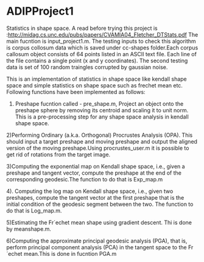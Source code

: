 # ADIPProject1
Statistics in shape space.
A read before trying this project is :http://midag.cs.unc.edu/pubs/papers/CVAMIA04_Fletcher_DTStats.pdf
The main fucntion is input_project1.m. The testing inputs to check this algorithm is corpus collosum data which is saved under cc-shapes folder.Each corpus callosum object consists of 64 points listed in an ASCII text file. Each line of
the file contains a single point (x and y coordinates). The second testing data is set of 100 random traingles corrupted by gaussian noise.

This is an implementation of statistics in shape space like kendall shape space and simple statistics on shape space such as frechet mean etc.
Following functions have been implemented as follows:

1) Preshape fucntion called - pre_shape.m, Project an object onto the preshape sphere by removing its centroid and scaling it to unit
norm. This is a pre-processing step for any shape space analysis in kendall shape space.

2)Performing Ordinary (a.k.a. Orthogonal) Procrustes Analysis (OPA). This should input a target
preshape and moving preshape and output the aligned version of the moving preshape.Using procrustes_user.m it is possible to get rid of rotations from the target image.


3)Computing the exponential map on Kendall shape space, i.e., given a preshape and tangent
vector, compute the preshape at the end of the corresponding geodesic.The function to do that is Exp_map.m

4). Computing the log map on Kendall shape space, i.e., given two preshapes, compute the tangent
vector at the first preshape that is the initial condition of the geodesic segment between the
two. The function to do that is Log_map.m.

5)Estimating the Fr´echet mean shape using gradient descent. Thi is done by meanshape.m.

6)Computing the approximate principal geodesic analysis (PGA), that is, perform principal component
analysis (PCA) in the tangent space to the Fr´echet mean.This is done in fucntion PGA.m



